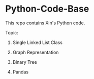 # Python-Code-Base
This repo contains Xin's Python code.

Topic:
1. Single Linked List Class

2. Graph Representation

3. Binary Tree

4. Pandas
